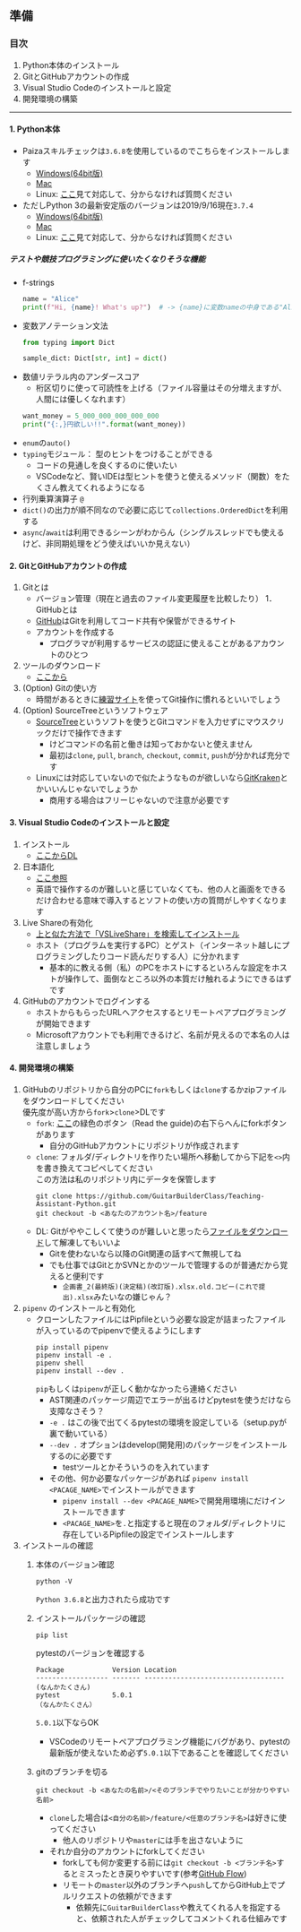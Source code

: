 ## 準備

### 目次
1. Python本体のインストール
1. GitとGitHubアカウントの作成
1. Visual Studio Codeのインストールと設定
1. 開発環境の構築


---
#### 1. Python本体
- Paizaスキルチェックは`3.6.8`を使用しているのでこちらをインストールします
    - [Windows(64bit版)](https://www.python.org/ftp/python/3.6.8/python-3.6.8.amd64.msi)
    - [Mac](https://www.python.org/ftp/python/3.6.8/python-3.6.8-macosx10.9.pkg)
    - Linux: [ここ](https://www.python.org/downloads/release/python-368/)見て対応して、分からなければ質問ください
- ただしPython 3の最新安定版のバージョンは2019/9/16現在`3.7.4`
    - [Windows(64bit版)](https://www.python.org/ftp/python/3.7.4/python-3.7.4-amd64-webinstall.exe)
    - [Mac](https://www.python.org/ftp/python/3.7.4/python-3.7.4-macosx10.9.pkg)
    - Linux: [ここ](https://www.python.org/downloads/release/python-374/)見て対応して、分からなければ質問ください
    
##### テストや競技プログラミングに使いたくなりそうな機能

- f-strings
    ```python
    name = "Alice"
    print(f"Hi, {name}! What's up?")  # -> {name}に変数nameの中身である"Alice"が入り "Hi, Alice! What's up?" となる
    ```
- 変数アノテーション文法
    ```python
    from typing import Dict
    
    sample_dict: Dict[str, int] = dict()
    ```
- 数値リテラル内のアンダースコア
    - 桁区切りに使って可読性を上げる（ファイル容量はその分増えますが、人間には優しくなれます）
    ```python
    want_money = 5_000_000_000_000_000
    print("{:,}円欲しい!!".format(want_money))
    ``` 
- `enum`の`auto()`    
- `typing`モジュール： 型のヒントをつけることができる
    - コードの見通しを良くするのに使いたい
    - VSCodeなど、賢いIDEは型ヒントを使うと使えるメソッド（関数）をたくさん教えてくれるようになる
- 行列乗算演算子 `@`
- `dict()`の出力が順不同なので必要に応じて`collections.OrderedDict`を利用する
- `async`/`await`は利用できるシーンがわからん（シングルスレッドでも使えるけど、非同期処理をどう使えばいいか見えない）

#### 2. GitとGitHubアカウントの作成
1. Gitとは
    - バージョン管理（現在と過去のファイル変更履歴を比較したり）
1．　GitHubとは
    - [GitHub](https://github.com)はGitを利用してコード共有や保管ができるサイト
    - アカウントを作成する
        - プログラマが利用するサービスの認証に使えることがあるアカウントのひとつ
1. ツールのダウンロード
    - [ここから](https://git-scm.com/book/ja/v2/%E4%BD%BF%E3%81%84%E5%A7%8B%E3%82%81%E3%82%8B-Git%E3%81%AE%E3%82%A4%E3%83%B3%E3%82%B9%E3%83%88%E3%83%BC%E3%83%AB)
1. (Option) Gitの使い方
    - 時間があるときに[練習サイト](https://learngitbranching.js.org/)を使ってGit操作に慣れるといいでしょう
1. (Option) SourceTreeというソフトウェア
    - [SourceTree](https://prog-8.com/blogs/how_to_use_sourcetree)というソフトを使うとGitコマンドを入力せずにマウスクリックだけで操作できます
        - けどコマンドの名前と働きは知っておかないと使えません
        - 最初は`clone`, `pull`, `branch`,  `checkout`, `commit`, `push`が分かれば充分です
    - Linuxには対応していないので似たようなものが欲しいなら[GitKraken](https://www.gitkraken.com/)とかいいんじゃないでしょうか
        - 商用する場合はフリーじゃないので注意が必要です

#### 3. Visual Studio Codeのインストールと設定
1. インストール
    - [ここからDL](https://code.visualstudio.com/download)
1. 日本語化
    - [ここ参照](https://qiita.com/HiroCh/items/481adfa969dbe689f566)
    - 英語で操作するのが難しいと感じていなくても、他の人と画面をできるだけ合わせる意味で導入するとソフトの使い方の質問がしやすくなります
1. Live Shareの有効化
    - [上と似た方法で「VSLiveShare」を検索してインストール](https://qiita.com/mh4gf/items/8f072b2faabba90937d3)
    - ホスト（プログラムを実行するPC）とゲスト（インターネット越しにプログラミングしたりコード読んだりする人）に分かれます
        - 基本的に教える側（私）のPCをホストにするといろんな設定をホストが操作して、面倒なところ以外の本質だけ触れるようにできるはずです
1. GitHubのアカウントでログインする
    - ホストからもらったURLへアクセスするとリモートペアプログラミングが開始できます
    - Microsoftアカウントでも利用できるけど、名前が見えるので本名の人は注意しましょう
   
#### 4. 開発環境の構築
1. GitHubのリポジトリから自分のPCに`fork`もしくは`clone`するかzipファイルをダウンロードしてください<br>優先度が高い方から`fork`>`clone`>DLです
    - `fork`: [ここ](https://github.com/GuitarBuilderClass/Teaching-Assistant-Python)の緑色のボタン（Read the guide)の右下らへんにforkボタンがあります
        - 自分のGitHubアカウントにリポジトリが作成されます        
    - `clone`: フォルダ/ディレクトリを作りたい場所へ移動してから下記を`<>`内を書き換えてコピペしてください<br>この方法は私のリポジトリ内にデータを保管します
        ```
        git clone https://github.com/GuitarBuilderClass/Teaching-Assistant-Python.git
        git checkout -b <あなたのアカウント名>/feature
        ```
    - DL: Gitがややこしくて使うのが難しいと思ったら[ファイルをダウンロード](https://github.com/GuitarBuilderClass/Teaching-Assistant-Python/archive/master.zip)して解凍してもいいよ
        - Gitを使わないなら以降のGit関連の話すべて無視してね
        - でも仕事ではGitとかSVNとかのツールで管理するのが普通だから覚えると便利です
            - `企画書_2(最終版)(決定稿)(改訂版).xlsx.old.コピー(これで提出).xlsx`みたいなの嫌じゃん？
1. `pipenv` のインストールと有効化
    - クローンしたファイルにはPipfileという必要な設定が詰まったファイルが入っているのでpipenvで使えるようにします
        ```
        pip install pipenv
        pipenv install -e .
        pipenv shell
        pipenv install --dev .
        ```
        `pip`もしくは`pipenv`が正しく動かなかったら連絡ください
        - AST関連のパッケージ周辺でエラーが出るけどpytestを使うだけなら支障なさそう？  
        - `-e .` はこの後で出てくるpytestの環境を設定している（setup.pyが裏で動いている）  
        - `--dev .` オプションはdevelop(開発用)のパッケージをインストールするのに必要です
            - testツールとかそういうのを入れています  
        - その他、何か必要なパッケージがあれば `pipenv install <PACAGE_NAME>`でインストールができます  
            - `pipenv install --dev <PACAGE_NAME>`で開発用環境にだけインストールできます
            - `<PACAGE_NAME>`を`.`と指定すると現在のフォルダ/ディレクトリに存在しているPipfileの設定でインストールします
1. インストールの確認
    1. 本体のバージョン確認　　
        ```
        python -V
        ```
        `Python 3.6.8`と出力されたら成功です
    1. インストールパッケージの確認
        ```
        pip list
        ```
        
        pytestのバージョンを確認する
        ```
        Package            Version Location
        ------------------ ------- -----------------------------------
        (なんかたくさん)
        pytest             5.0.1
        （なんかたくさん）
        ```
        `5.0.1`以下ならOK
        - VSCodeのリモートペアプログラミング機能にバグがあり、pytestの最新版が使えないため必ず`5.0.1`以下であることを確認してください 
    1. gitのブランチを切る
        ```
        git checkout -b <あなたの名前>/<そのブランチでやりたいことが分かりやすい名前>
        ```
        - `clone`した場合は`<自分の名前>/feature/<任意のブランチ名>`は好きに使ってください  
            - 他人のリポジトリや`master`には手を出さないように　　
        - それか自分のアカウントにforkしてください
            - forkしても何か変更する前には`git checkout -b <ブランチ名>`するとミスったとき戻りやすいです(参考[GitHub Flow](https://gist.github.com/Gab-km/3705015))
            - リモートの`master`以外のブランチへ`push`してからGitHub上でプルリクエストの依頼ができます
                - 依頼先に`GuitarBuilderClass`や教えてくれる人を指定すると、依頼された人がチェックしてコメントくれる仕組みです
